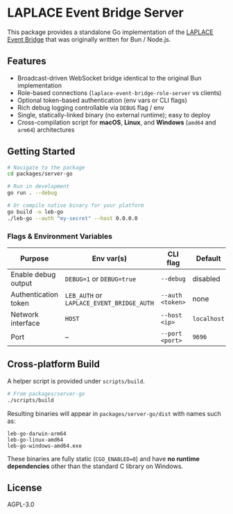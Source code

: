 # LAPLACE Event Bridge Server

This package provides a standalone Go implementation of the [LAPLACE Event Bridge](../server) that was originally written for Bun / Node.js.

## Features

- Broadcast-driven WebSocket bridge identical to the original Bun implementation
- Role-based connections (`laplace-event-bridge-role-server` vs clients)
- Optional token-based authentication (env vars or CLI flags)
- Rich debug logging controllable via `DEBUG` flag / env
- Single, statically-linked binary (no external runtime); easy to deploy
- Cross-compilation script for **macOS**, **Linux**, and **Windows** (`amd64` and `arm64`) architectures

## Getting Started

```bash
# Navigate to the package
cd packages/server-go

# Run in development
go run . --debug

# Or compile native binary for your platform
go build -o leb-go
./leb-go --auth "my-secret" --host 0.0.0.0
```

### Flags & Environment Variables

| Purpose              | Env var(s)                                | CLI flag         | Default     |
| -------------------- | ----------------------------------------- | ---------------- | ----------- |
| Enable debug output  | `DEBUG=1` or `DEBUG=true`                 | `--debug`        | disabled    |
| Authentication token | `LEB_AUTH` or `LAPLACE_EVENT_BRIDGE_AUTH` | `--auth <token>` | none        |
| Network interface    | `HOST`                                    | `--host <ip>`    | `localhost` |
| Port                 | –                                         | `--port <port>`  | `9696`      |

## Cross-platform Build

A helper script is provided under `scripts/build`.

```bash
# From packages/server-go
./scripts/build
```

Resulting binaries will appear in `packages/server-go/dist` with names such as:

```
leb-go-darwin-arm64
leb-go-linux-amd64
leb-go-windows-amd64.exe
```

These binaries are fully static (`CGO_ENABLED=0`) and have **no runtime dependencies** other than the standard C library on Windows.

## License

AGPL-3.0
